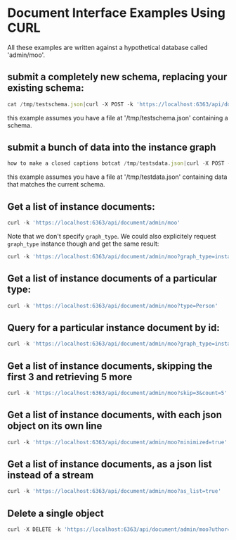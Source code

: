 # Document Interface Examples Using CURL

All these examples are written against a hypothetical database called 'admin/moo'.

## submit a completely new schema, replacing your existing schema:

```jsx
cat /tmp/testschema.json|curl -X POST -k 'https://localhost:6363/api/document/admin/moo?graph_type=schema&author=me&message=hallo&full_replace=true' --data-binary @- -H 'Content-Type: application/json'
```

this example assumes you have a file at '/tmp/testschema.json' containing a schema. 

## submit a bunch of data into the instance graph

```jsx
how to make a closed captions botcat /tmp/testsdata.json|curl -X POST -k 'https://localhost:6363/api/document/admin/moo?author=me&message=hallo' --data-binary @- -H 'Content-Type: application/json'
```

this example assumes you have a file at '/tmp/testdata.json' containing data that matches the current schema.

## Get a list of instance documents:

```jsx
curl -k 'https://localhost:6363/api/document/admin/moo'
```

Note that we don't specify `graph_type`. We could also explicitely request `graph_type` instance though and get the same result:

```jsx
curl -k 'https://localhost:6363/api/document/admin/moo?graph_type=instance'
```

## Get a list of instance documents of a particular type:

```jsx
curl -k 'https://localhost:6363/api/document/admin/moo?type=Person'
```

## Query for a particular instance document by id:

```jsx
curl -k 'https://localhost:6363/api/document/admin/moo?graph_type=instance?id=Person_Robin_1995-09-29'
```

## Get a list of instance documents, skipping the first 3 and retrieving 5 more

```jsx
curl -k 'https://localhost:6363/api/document/admin/moo?skip=3&count=5'
```

## Get a list of instance documents, with each json object on its own line

```jsx
curl -k 'https://localhost:6363/api/document/admin/moo?minimized=true'
```

## Get a list of instance documents, as a json list instead of a stream

```jsx
curl -k 'https://localhost:6363/api/document/admin/moo?as_list=true'
```

## Delete a single object

```jsx
curl -X DELETE -k 'https://localhost:6363/api/document/admin/moo?uthor=me&message=blah&id=Person_1adfe57f9a2285da051445a3cf6056ef06dc1b7a'
```
